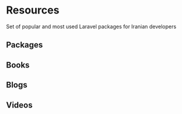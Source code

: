 # Resources
Set of popular and most used Laravel packages for Iranian developers


## Packages

## Books

## Blogs

## Videos
